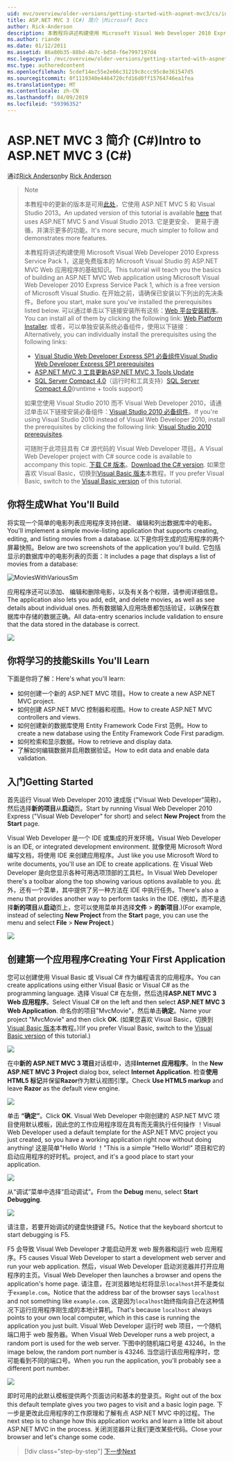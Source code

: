 ```yaml
---
uid: mvc/overview/older-versions/getting-started-with-aspnet-mvc3/cs/intro-to-aspnet-mvc-3
title: ASP.NET MVC 3 (C#) 简介 |Microsoft Docs
author: Rick-Anderson
description: 本教程将讲述构建使用 Microsoft Visual Web Developer 2010 Express Service Pack 1，这是一个 ASP.NET MVC Web 应用程序的基础知识...
ms.author: riande
ms.date: 01/12/2011
ms.assetid: 86a80b35-88bd-4b7c-bd58-f6e7997197d4
msc.legacyurl: /mvc/overview/older-versions/getting-started-with-aspnet-mvc3/cs/intro-to-aspnet-mvc-3
msc.type: authoredcontent
ms.openlocfilehash: 5cdef14ec55e2e66c31219c8ccc95c8e361547d5
ms.sourcegitcommit: 0f1119340e4464720cfd16d0ff15764746ea1fea
ms.translationtype: MT
ms.contentlocale: zh-CN
ms.lasthandoff: 04/09/2019
ms.locfileid: "59396352"
---
```

# <a name="intro-to-aspnet-mvc-3-c"></a><span data-ttu-id="82efe-103">ASP.NET MVC 3 简介 (C#)</span><span class="sxs-lookup"><span data-stu-id="82efe-103">Intro to ASP.NET MVC 3 (C#)</span></span>

<span data-ttu-id="82efe-104">通过[Rick Anderson]((https://twitter.com/RickAndMSFT))</span><span class="sxs-lookup"><span data-stu-id="82efe-104">by [Rick Anderson]((https://twitter.com/RickAndMSFT))</span></span>

> > [!NOTE]
> > <span data-ttu-id="82efe-105">本教程中的更新的版本是可用[此处](../../../getting-started/introduction/getting-started.md)，它使用 ASP.NET MVC 5 和 Visual Studio 2013。</span><span class="sxs-lookup"><span data-stu-id="82efe-105">An updated version of this tutorial is available [here](../../../getting-started/introduction/getting-started.md) that uses ASP.NET MVC 5 and Visual Studio 2013.</span></span> <span data-ttu-id="82efe-106">它是更安全、 更易于遵循，并演示更多的功能。</span><span class="sxs-lookup"><span data-stu-id="82efe-106">It's more secure, much simpler to follow and demonstrates more features.</span></span>
> 
> 
> <span data-ttu-id="82efe-107">本教程将讲述构建使用 Microsoft Visual Web Developer 2010 Express Service Pack 1，这是免费版本的 Microsoft Visual Studio 的 ASP.NET MVC Web 应用程序的基础知识。</span><span class="sxs-lookup"><span data-stu-id="82efe-107">This tutorial will teach you the basics of building an ASP.NET MVC Web application using Microsoft Visual Web Developer 2010 Express Service Pack 1, which is a free version of Microsoft Visual Studio.</span></span> <span data-ttu-id="82efe-108">在开始之前，请确保已安装以下列出的先决条件。</span><span class="sxs-lookup"><span data-stu-id="82efe-108">Before you start, make sure you've installed the prerequisites listed below.</span></span> <span data-ttu-id="82efe-109">可以通过单击以下链接安装所有这些：[Web 平台安装程序](https://www.microsoft.com/web/gallery/install.aspx?appid=VWD2010SP1Pack)。</span><span class="sxs-lookup"><span data-stu-id="82efe-109">You can install all of them by clicking the following link: [Web Platform Installer](https://www.microsoft.com/web/gallery/install.aspx?appid=VWD2010SP1Pack).</span></span> <span data-ttu-id="82efe-110">或者，可以单独安装系统必备组件，使用以下链接：</span><span class="sxs-lookup"><span data-stu-id="82efe-110">Alternatively, you can individually install the prerequisites using the following links:</span></span>
> 
> - [<span data-ttu-id="82efe-111">Visual Studio Web Developer Express SP1 必备组件</span><span class="sxs-lookup"><span data-stu-id="82efe-111">Visual Studio Web Developer Express SP1 prerequisites</span></span>](https://www.microsoft.com/web/gallery/install.aspx?appid=VWD2010SP1Pack)
> - [<span data-ttu-id="82efe-112">ASP.NET MVC 3 工具更新</span><span class="sxs-lookup"><span data-stu-id="82efe-112">ASP.NET MVC 3 Tools Update</span></span>](https://www.microsoft.com/web/gallery/install.aspx?appsxml=&amp;appid=MVC3)
> - <span data-ttu-id="82efe-113">[SQL Server Compact 4.0](https://www.microsoft.com/web/gallery/install.aspx?appid=SQLCE;SQLCEVSTools_4_0)（运行时和工具支持）</span><span class="sxs-lookup"><span data-stu-id="82efe-113">[SQL Server Compact 4.0](https://www.microsoft.com/web/gallery/install.aspx?appid=SQLCE;SQLCEVSTools_4_0)(runtime + tools support)</span></span>
> 
> <span data-ttu-id="82efe-114">如果您使用 Visual Studio 2010 而不 Visual Web Developer 2010，请通过单击以下链接安装必备组件：[Visual Studio 2010 必备组件](https://www.microsoft.com/web/gallery/install.aspx?appsxml=&amp;appid=VS2010SP1Pack)。</span><span class="sxs-lookup"><span data-stu-id="82efe-114">If you're using Visual Studio 2010 instead of Visual Web Developer 2010, install the prerequisites by clicking the following link: [Visual Studio 2010 prerequisites](https://www.microsoft.com/web/gallery/install.aspx?appsxml=&amp;appid=VS2010SP1Pack).</span></span>
> 
> <span data-ttu-id="82efe-115">可随附于此项目具有 C# 源代码的 Visual Web Developer 项目。</span><span class="sxs-lookup"><span data-stu-id="82efe-115">A Visual Web Developer project with C# source code is available to accompany this topic.</span></span> <span data-ttu-id="82efe-116">[下载 C# 版本](https://code.msdn.microsoft.com/Introduction-to-MVC-3-10d1b098)。</span><span class="sxs-lookup"><span data-stu-id="82efe-116">[Download the C# version](https://code.msdn.microsoft.com/Introduction-to-MVC-3-10d1b098).</span></span> <span data-ttu-id="82efe-117">如果您喜欢 Visual Basic，切换到[Visual Basic 版本](../vb/intro-to-aspnet-mvc-3.md)本教程。</span><span class="sxs-lookup"><span data-stu-id="82efe-117">If you prefer Visual Basic, switch to the [Visual Basic version](../vb/intro-to-aspnet-mvc-3.md) of this tutorial.</span></span>


## <a name="what-youll-build"></a><span data-ttu-id="82efe-118">你将生成</span><span class="sxs-lookup"><span data-stu-id="82efe-118">What You'll Build</span></span>

<span data-ttu-id="82efe-119">将实现一个简单的电影列表应用程序支持创建、 编辑和列出数据库中的电影。</span><span class="sxs-lookup"><span data-stu-id="82efe-119">You'll implement a simple movie-listing application that supports creating, editing, and listing movies from a database.</span></span> <span data-ttu-id="82efe-120">以下是你将生成的应用程序的两个屏幕快照。</span><span class="sxs-lookup"><span data-stu-id="82efe-120">Below are two screenshots of the application you'll build.</span></span> <span data-ttu-id="82efe-121">它包括显示的数据库中的电影列表的页面：</span><span class="sxs-lookup"><span data-stu-id="82efe-121">It includes a page that displays a list of movies from a database:</span></span>

![MoviesWithVariousSm](intro-to-aspnet-mvc-3/_static/image1.png)

<span data-ttu-id="82efe-123">应用程序还可以添加、 编辑和删除电影，以及有关各个权限，请参阅详细信息。</span><span class="sxs-lookup"><span data-stu-id="82efe-123">The application also lets you add, edit, and delete movies, as well as see details about individual ones.</span></span> <span data-ttu-id="82efe-124">所有数据输入应用场景都包括验证，以确保在数据库中存储的数据正确。</span><span class="sxs-lookup"><span data-stu-id="82efe-124">All data-entry scenarios include validation to ensure that the data stored in the database is correct.</span></span>

![](intro-to-aspnet-mvc-3/_static/image2.png)

## <a name="skills-youll-learn"></a><span data-ttu-id="82efe-125">你将学习的技能</span><span class="sxs-lookup"><span data-stu-id="82efe-125">Skills You'll Learn</span></span>

<span data-ttu-id="82efe-126">下面是你将了解：</span><span class="sxs-lookup"><span data-stu-id="82efe-126">Here's what you'll learn:</span></span>

- <span data-ttu-id="82efe-127">如何创建一个新的 ASP.NET MVC 项目。</span><span class="sxs-lookup"><span data-stu-id="82efe-127">How to create a new ASP.NET MVC project.</span></span>
- <span data-ttu-id="82efe-128">如何创建 ASP.NET MVC 控制器和视图。</span><span class="sxs-lookup"><span data-stu-id="82efe-128">How to create ASP.NET MVC controllers and views.</span></span>
- <span data-ttu-id="82efe-129">如何创建新的数据库使用 Entity Framework Code First 范例。</span><span class="sxs-lookup"><span data-stu-id="82efe-129">How to create a new database using the Entity Framework Code First paradigm.</span></span>
- <span data-ttu-id="82efe-130">如何检索和显示数据。</span><span class="sxs-lookup"><span data-stu-id="82efe-130">How to retrieve and display data.</span></span>
- <span data-ttu-id="82efe-131">了解如何编辑数据并启用数据验证。</span><span class="sxs-lookup"><span data-stu-id="82efe-131">How to edit data and enable data validation.</span></span>

## <a name="getting-started"></a><span data-ttu-id="82efe-132">入门</span><span class="sxs-lookup"><span data-stu-id="82efe-132">Getting Started</span></span>

<span data-ttu-id="82efe-133">首先运行 Visual Web Developer 2010 速成版 ("Visual Web Developer"简称)，然后选择**新的项目**从**启动**页。</span><span class="sxs-lookup"><span data-stu-id="82efe-133">Start by running Visual Web Developer 2010 Express ("Visual Web Developer" for short) and select **New Project** from the **Start** page.</span></span>

<span data-ttu-id="82efe-134">Visual Web Developer 是一个 IDE 或集成的开发环境。</span><span class="sxs-lookup"><span data-stu-id="82efe-134">Visual Web Developer is an IDE, or integrated development environment.</span></span> <span data-ttu-id="82efe-135">就像使用 Microsoft Word 编写文档，将使用 IDE 来创建应用程序。</span><span class="sxs-lookup"><span data-stu-id="82efe-135">Just like you use Microsoft Word to write documents, you'll use an IDE to create applications.</span></span> <span data-ttu-id="82efe-136">在 Visual Web Developer 是向您显示各种可用选项顶部的工具栏。</span><span class="sxs-lookup"><span data-stu-id="82efe-136">In Visual Web Developer there's a toolbar along the top showing various options available to you.</span></span> <span data-ttu-id="82efe-137">此外，还有一个菜单，其中提供了另一种方法在 IDE 中执行任务。</span><span class="sxs-lookup"><span data-stu-id="82efe-137">There's also a menu that provides another way to perform tasks in the IDE.</span></span> <span data-ttu-id="82efe-138">(例如，而不是选择**新的项目**从**启动**页上，您可以使用菜单并选择**文件** &gt; **的新项目**.)</span><span class="sxs-lookup"><span data-stu-id="82efe-138">(For example, instead of selecting **New Project** from the **Start** page, you can use the menu and select **File** &gt; **New Project**.)</span></span>

[![](intro-to-aspnet-mvc-3/_static/image4.png)](intro-to-aspnet-mvc-3/_static/image3.png)

## <a name="creating-your-first-application"></a><span data-ttu-id="82efe-139">创建第一个应用程序</span><span class="sxs-lookup"><span data-stu-id="82efe-139">Creating Your First Application</span></span>

<span data-ttu-id="82efe-140">您可以创建使用 Visual Basic 或 Visual C# 作为编程语言的应用程序。</span><span class="sxs-lookup"><span data-stu-id="82efe-140">You can create applications using either Visual Basic or Visual C# as the programming language.</span></span> <span data-ttu-id="82efe-141">选择 Visual C# 在左侧，然后选择**ASP.NET MVC 3 Web 应用程序**。</span><span class="sxs-lookup"><span data-stu-id="82efe-141">Select Visual C# on the left and then select **ASP.NET MVC 3 Web Application**.</span></span> <span data-ttu-id="82efe-142">命名你的项目"MvcMovie"，然后单击**确定**。</span><span class="sxs-lookup"><span data-stu-id="82efe-142">Name your project "MvcMovie" and then click **OK**.</span></span> <span data-ttu-id="82efe-143">(如果您喜欢 Visual Basic，切换到[Visual Basic 版本](../vb/intro-to-aspnet-mvc-3.md)本教程。)</span><span class="sxs-lookup"><span data-stu-id="82efe-143">(If you prefer Visual Basic, switch to the [Visual Basic version](../vb/intro-to-aspnet-mvc-3.md) of this tutorial.)</span></span>

![](intro-to-aspnet-mvc-3/_static/image5.png)

<span data-ttu-id="82efe-144">在中**新的 ASP.NET MVC 3 项目**对话框中，选择**Internet 应用程序**。</span><span class="sxs-lookup"><span data-stu-id="82efe-144">In the **New ASP.NET MVC 3 Project** dialog box, select **Internet Application**.</span></span> <span data-ttu-id="82efe-145">检查**使用 HTML5 标记**并保留**Razor**作为默认视图引擎。</span><span class="sxs-lookup"><span data-stu-id="82efe-145">Check **Use HTML5 markup** and leave **Razor** as the default view engine.</span></span>

![](intro-to-aspnet-mvc-3/_static/image6.png)

<span data-ttu-id="82efe-146">单击 **“确定”**。</span><span class="sxs-lookup"><span data-stu-id="82efe-146">Click **OK**.</span></span> <span data-ttu-id="82efe-147">Visual Web Developer 中刚创建的 ASP.NET MVC 项目使用默认模板，因此您的工作应用程序现在具有而无需执行任何操作 ！</span><span class="sxs-lookup"><span data-stu-id="82efe-147">Visual Web Developer used a default template for the ASP.NET MVC project you just created, so you have a working application right now without doing anything!</span></span> <span data-ttu-id="82efe-148">这是简单"Hello World ！"</span><span class="sxs-lookup"><span data-stu-id="82efe-148">This is a simple "Hello World!"</span></span> <span data-ttu-id="82efe-149">项目和它的启动应用程序的好时机。</span><span class="sxs-lookup"><span data-stu-id="82efe-149">project, and it's a good place to start your application.</span></span>

[![](intro-to-aspnet-mvc-3/_static/image8.png)](intro-to-aspnet-mvc-3/_static/image7.png)

<span data-ttu-id="82efe-150">从“调试”菜单中选择“启动调试”。</span><span class="sxs-lookup"><span data-stu-id="82efe-150">From the **Debug** menu, select **Start Debugging**.</span></span>

![](intro-to-aspnet-mvc-3/_static/image9.png)

<span data-ttu-id="82efe-151">请注意，若要开始调试的键盘快捷键 F5。</span><span class="sxs-lookup"><span data-stu-id="82efe-151">Notice that the keyboard shortcut to start debugging is F5.</span></span>

<span data-ttu-id="82efe-152">F5 会导致 Visual Web Developer 才能启动开发 web 服务器和运行 web 应用程序。</span><span class="sxs-lookup"><span data-stu-id="82efe-152">F5 causes Visual Web Developer to start a development web server and run your web application.</span></span> <span data-ttu-id="82efe-153">然后，visual Web Developer 启动浏览器并打开应用程序的主页。</span><span class="sxs-lookup"><span data-stu-id="82efe-153">Visual Web Developer then launches a browser and opens the application's home page.</span></span> <span data-ttu-id="82efe-154">请注意，在浏览器地址栏将显示`localhost`并不是类似于`example.com`。</span><span class="sxs-lookup"><span data-stu-id="82efe-154">Notice that the address bar of the browser says `localhost` and not something like `example.com`.</span></span> <span data-ttu-id="82efe-155">这是因为`localhost`始终指向自己在这种情况下运行应用程序刚生成的本地计算机。</span><span class="sxs-lookup"><span data-stu-id="82efe-155">That's because `localhost` always points to your own local computer, which in this case is running the application you just built.</span></span> <span data-ttu-id="82efe-156">Visual Web Developer 运行时 web 项目，一个随机端口用于 web 服务器。</span><span class="sxs-lookup"><span data-stu-id="82efe-156">When Visual Web Developer runs a web project, a random port is used for the web server.</span></span> <span data-ttu-id="82efe-157">下图中的随机端口号是 43246。</span><span class="sxs-lookup"><span data-stu-id="82efe-157">In the image below, the random port number is 43246.</span></span> <span data-ttu-id="82efe-158">当您运行该应用程序时，您可能看到不同的端口号。</span><span class="sxs-lookup"><span data-stu-id="82efe-158">When you run the application, you'll probably see a different port number.</span></span>

![](intro-to-aspnet-mvc-3/_static/image10.png)

<span data-ttu-id="82efe-159">即时可用的此默认模板提供两个页面访问和基本的登录页。</span><span class="sxs-lookup"><span data-stu-id="82efe-159">Right out of the box this default template gives you two pages to visit and a basic login page.</span></span> <span data-ttu-id="82efe-160">下一步是更改此应用程序的工作原理和了解有点 ASP.NET MVC 中的过程。</span><span class="sxs-lookup"><span data-stu-id="82efe-160">The next step is to change how this application works and learn a little bit about ASP.NET MVC in the process.</span></span> <span data-ttu-id="82efe-161">关闭浏览器并让我们更改某些代码。</span><span class="sxs-lookup"><span data-stu-id="82efe-161">Close your browser and let's change some code.</span></span>

> [!div class="step-by-step"]
> [<span data-ttu-id="82efe-162">下一步</span><span class="sxs-lookup"><span data-stu-id="82efe-162">Next</span></span>](adding-a-controller.md)
